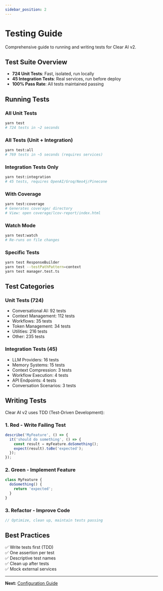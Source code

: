 ```yaml
---
sidebar_position: 2
---
```


# Testing Guide

Comprehensive guide to running and writing tests for Clear AI v2.

## Test Suite Overview

- **724 Unit Tests**: Fast, isolated, run locally
- **45 Integration Tests**: Real services, run before deploy
- **100% Pass Rate**: All tests maintained passing

## Running Tests

### All Unit Tests
```bash
yarn test
# 724 tests in ~2 seconds
```

### All Tests (Unit + Integration)
```bash
yarn test:all
# 769 tests in ~5 seconds (requires services)
```

### Integration Tests Only
```bash
yarn test:integration
# 45 tests, requires OpenAI/Groq/Neo4j/Pinecone
```

### With Coverage
```bash
yarn test:coverage
# Generates coverage/ directory
# View: open coverage/lcov-report/index.html
```

### Watch Mode
```bash
yarn test:watch
# Re-runs on file changes
```

### Specific Tests
```bash
yarn test ResponseBuilder
yarn test --testPathPattern=context
yarn test manager.test.ts
```

## Test Categories

### Unit Tests (724)
- Conversational AI: 92 tests
- Context Management: 112 tests
- Workflows: 35 tests
- Token Management: 34 tests
- Utilities: 216 tests
- Other: 235 tests

### Integration Tests (45)
- LLM Providers: 16 tests
- Memory Systems: 15 tests
- Context Compression: 3 tests
- Workflow Execution: 4 tests
- API Endpoints: 4 tests
- Conversation Scenarios: 3 tests

## Writing Tests

Clear AI v2 uses TDD (Test-Driven Development):

### 1. Red - Write Failing Test
```typescript
describe('MyFeature', () => {
  it('should do something', () => {
    const result = myFeature.doSomething();
    expect(result).toBe('expected');
  });
});
```

### 2. Green - Implement Feature
```typescript
class MyFeature {
  doSomething() {
    return 'expected';
  }
}
```

### 3. Refactor - Improve Code
```typescript
// Optimize, clean up, maintain tests passing
```

## Best Practices

✅ Write tests first (TDD)  
✅ One assertion per test  
✅ Descriptive test names  
✅ Clean up after tests  
✅ Mock external services  

---

**Next:** [Configuration Guide](./configuration.md)
